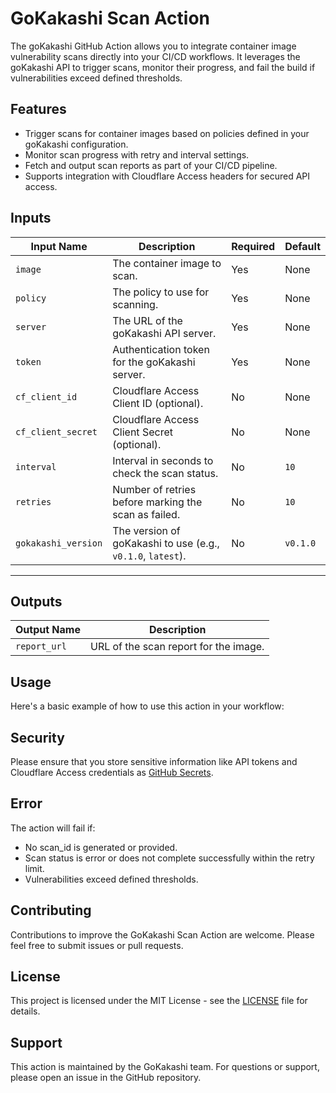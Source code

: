 # GoKakashi Scan Action

The goKakashi GitHub Action allows you to integrate container image vulnerability scans directly into your CI/CD workflows. It leverages the goKakashi API to trigger scans, monitor their progress, and fail the build if vulnerabilities exceed defined thresholds.

## Features

- Trigger scans for container images based on policies defined in your goKakashi configuration. 
- Monitor scan progress with retry and interval settings.
- Fetch and output scan reports as part of your CI/CD pipeline.
- Supports integration with Cloudflare Access headers for secured API access.

## Inputs

| Input Name         | Description                                                                | Required | Default     |
|--------------------|----------------------------------------------------------------------------|----------|-------------|
| `image`            | The container image to scan.                                              | Yes      | None        |
| `policy`           | The policy to use for scanning.                                           | Yes      | None        |
| `server`           | The URL of the goKakashi API server.                                      | Yes      | None        |
| `token`            | Authentication token for the goKakashi server.                           | Yes      | None        |
| `cf_client_id`     | Cloudflare Access Client ID (optional).                                   | No       | None        |
| `cf_client_secret` | Cloudflare Access Client Secret (optional).                               | No       | None        |
| `interval`         | Interval in seconds to check the scan status.                             | No       | `10`        |
| `retries`          | Number of retries before marking the scan as failed.                      | No       | `10`        |
| `gokakashi_version`| The version of goKakashi to use (e.g., `v0.1.0`, `latest`).               | No       | `v0.1.0`    |

---

## Outputs

| Output Name  | Description                          |
|--------------|--------------------------------------|
| `report_url` | URL of the scan report for the image.|


## Usage

Here's a basic example of how to use this action in your workflow:


## Security

Please ensure that you store sensitive information like API tokens and Cloudflare Access credentials as [GitHub Secrets](https://docs.github.com/en/actions/security-guides/encrypted-secrets).

## Error

The action will fail if:
- No scan_id is generated or provided.
- Scan status is error or does not complete successfully within the retry limit.
- Vulnerabilities exceed defined thresholds.

## Contributing

Contributions to improve the GoKakashi Scan Action are welcome. Please feel free to submit issues or pull requests.

## License

This project is licensed under the MIT License - see the [LICENSE](../LICENSE) file for details.

## Support

This action is maintained by the GoKakashi team. For questions or support, please open an issue in the GitHub repository.